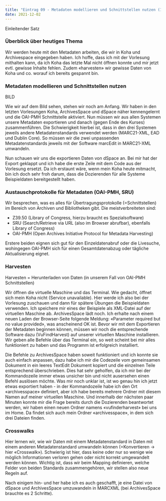 ```yaml
---
title: "Eintrag 09 - Metadaten modellieren und Schnittstellen nutzen (1/2)"
date: 2021-12-02
---
```


Einleitender Satz 

### Überblick über heutiges Thema
Wir werden heute mit den Metadaten arbeiten, die wir in Koha und Archivespace eingegeben haben. Ich hoffe, dass ich mit der Vorlesung mithalten kann, da ich Koha das letzte Mal nicht öffnen konnte und mir jetzt evtl. gewisse Inhalte fehlen. Zudem «harvesten» wir gewisse Daten von Koha und co. worauf ich bereits gespannt bin.

### Metadaten modellieren und Schnittstellen nutzen

BILD

Wie wir auf dem Bild sehen, stehen wir noch am Anfang. Wir haben in den letzten Vorlesungen Koha, ArchivesSpace und dSpace näher kennengelernt und die OAI-PMH Schnittstelle aktiviert. Nun müssen wir aus allen Systemen unsere Metadaten exportieren und danach (gegen Ende des Kurses) zusammenführen. Die Schwierigkeit hierbei ist, dass in den drei Systemen jeweils andere Metadatenstandards verwendet werden (MARC21-XML, EAD und Dublin Core). So müssen wir die zwei unpassenden Metadatenstandards jeweils mit der Software marcEdit in MARC21-XML umwandeln. 

Nun schauen wir uns die exportieren Daten von dSpace an. Bei mir hat der Export geklappt und ich habe die erste Zeile mit dem Code aus der Vorlesung ersetzt. Da ich erstaunt wäre, wenn mein Koha heute mitmacht, bin ich doch sehr froh darum, dass die Dozierenden für alle Systeme Beispieldaten bereitgestellt haben. 

### Austauschprotokolle für Metadaten (OAI-PMH, SRU)
Wir besprechen, was es alles für Übertragungsprotokolle (=Schnittstellen) im Bereich von Archiven und Bibliotheken gibt. Die meistverbreiteten sind: 
- Z39.50 (Library of Congress, hierzu braucht es Spezialsoftware)
- SRU (Search/Retrieve via URL (also im Browser abrufbar), ebenfalls Library of Congress)
- OAI-PMH (Open Archives Initiative Protocol for Metadata Harvesting)

Erstere beiden eignen sich gut für den Einzeldatenabruf oder die Livesuche, wohingegen OAI-PMH sich für einen Gesamtdatenabzug oder tägliche Aktualisierung eignet.

### Harvesten
Harvesten = Herunterladen von Daten (in unserem Fall von OAI-PMH Schnittstellen)

Wir öffnen die virtuelle Maschine und das Terminal. Wie gedacht, öffnet sich mein Koha nicht (Service unavailable). Hier werde ich also bei der Vorlesung zuschauen und dann für spätere Übungen die Beispieldaten verwenden. Ich speichere mir eines der Beispiele als XML-Datei auf der virtuellen Maschine ab. ArchivesSpace lädt noch. Ich erhalte nach einem neuen Laden der Browser-Seite folgende Meldung: «Parameter required but no value provided», was anscheinend OK ist. Bevor wir mit dem Exportieren der Metadaten beginnen können, müssen wir noch die entsprechende Software dazu (VuFindHarvest) auf unserer virtuellen Maschine installieren. Wir geben alle Befehle über das Terminal ein, so weit scheint bei mir alles funktioniert zu haben und das Programm ist erfolgreich installiert. 

Die Befehle zu ArchivesSpace haben soweit funktioniert und ich konnte sie auch einfach anpassen, dazu habe ich mir die Codezeile vom gemeinsamen Dokument in ein leeres TextEdit Dokument kopiert und die einzelnen Teile entsprechend überschrieben. Dies hat sehr geholfen, da ich mir bei der Kommandozeile immer etwas unsicher bin und nicht ausersehen einen Befehl auslösen möchte. Was mir noch unklar ist, ist wo genau hin ich jetzt etwas exportiert haben - in der Kommandozeile habe ich den Ort «archivesspace» definiert, aber ich habe bereits mehrere Ordner mit diesem Namen auf meiner virtuellen Maschine. Und innerhalb der nächsten paar Minuten konnte mir die Frage bereits durch die Dozierenden beantwortet werden, wir haben einen neuen Ordner namens «vufinderharvest» bei uns im Home. Da findet sich auch mein Ordner «archivesspace», in dem sich drei Dateien finden.

### Crosswalks
Hier lernen wir, wie wir Daten mit einem Metadatenstandard in Daten mit einem anderen Metadatenstandard umwandeln können (=Konvertieren -> hier «Crosswalk»). Schwierig ist hier, dass keine oder nur so wenige wie möglich Informationen verloren gehen oder nicht korrekt umgewandelt werden können. Wichtig ist, dass wir beim Mapping definieren, welche Felder von beiden Standards zusammengehören, wir stellen also neue Regeln auf. 

Nach einigem hin- und her habe ich es auch geschafft, je eine Datei von dSpace und ArchivesSpace umzuwandeln in MARCXML (bei ArchivesSpace brauchte es 2 Schritte).

 
